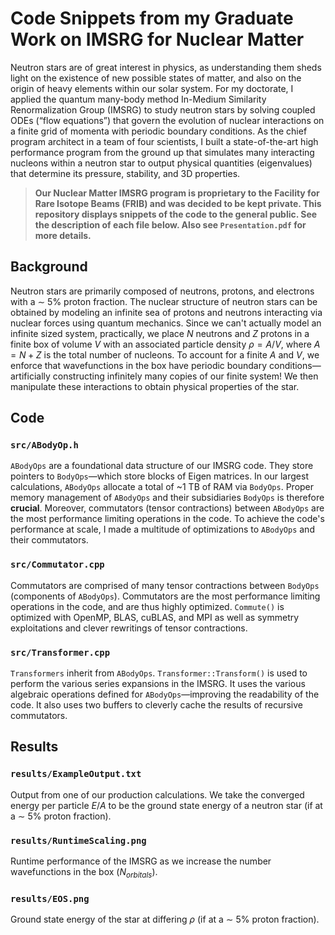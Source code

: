 # Code Snippets from my Graduate Work on IMSRG for Nuclear Matter
Neutron stars are of great interest in physics, as understanding them sheds light on the existence of new possible states of matter, and also on the origin of heavy elements within our solar system. For my doctorate, I applied the quantum many-body method In-Medium Similarity Renormalization Group (IMSRG) to study neutron stars by solving coupled ODEs (“flow equations”) that govern the evolution of nuclear interactions on a finite grid of momenta with periodic boundary conditions. As the chief program architect in a team of four scientists, I built a state-of-the-art high performance program from the ground up that simulates many interacting nucleons within a neutron star to output physical quantities (eigenvalues) that determine its pressure, stability, and 3D properties.

> **Our Nuclear Matter IMSRG program is proprietary to the Facility for Rare Isotope Beams (FRIB) and was decided to be kept private.
> This repository displays snippets of the code to the general public. See the description of each file below. 
> Also see `Presentation.pdf` for more details.**
## Background
Neutron stars are primarily composed of neutrons, protons, and electrons with a ∼ 5% proton fraction.
The nuclear structure of neutron stars can be obtained by modeling an infinite sea of protons and neutrons interacting via nuclear forces using quantum mechanics.
Since we can't actually model an infinite sized system, practically, we place $N$ neutrons and $Z$ protons in a finite 
box of volume $V$ with an associated particle density $\rho=A/V$, where $A=N+Z$ is the total number of nucleons. 
To account for a finite $A$ and $V$, we enforce that wavefunctions in the box have periodic boundary conditions&mdash;artificially 
constructing infinitely many copies of our finite system! We then manipulate these interactions to obtain physical properties of the star. 
## Code
### `src/ABodyOp.h`
`ABodyOps` are a foundational data structure of our IMSRG code. They store pointers to `BodyOps`&mdash;which store blocks of Eigen matrices.
In our largest calculations, `ABodyOps` allocate a total of ~1 TB of RAM via `BodyOps`. 
Proper memory management of `ABodyOps` and their subsidiaries `BodyOps` is therefore **crucial**. 
Moreover, commutators (tensor contractions) between `ABodyOps` are the most performance limiting operations in the code. 
To achieve the code's performance at scale, I made a multitude of optimizations to `ABodyOps` and their commutators.
### `src/Commutator.cpp`
Commutators are comprised of many tensor contractions between `BodyOps` (components of `ABodyOps`). 
Commutators are the most performance limiting operations in the code, and are thus highly optimized. 
`Commute()` is optimized with OpenMP, BLAS, cuBLAS, and MPI as well as symmetry exploitations and clever rewritings of tensor contractions.
### `src/Transformer.cpp`
`Transformers` inherit from `ABodyOps`. `Transformer::Transform()` is used to perform the various series 
expansions in the IMSRG. 
It uses the various algebraic operations defined for `ABodyOps`&mdash;improving the readability of the code. 
It also uses two buffers to cleverly cache the results of recursive commutators.
## Results
### `results/ExampleOutput.txt`
Output from one of our production calculations. We take the converged energy per particle $E/A$ to be the 
ground state energy of a neutron star (if at a ∼ 5% proton fraction).
### `results/RuntimeScaling.png`
Runtime performance of the IMSRG as we increase the number wavefunctions in the box ($N_{orbitals}$). 
### `results/EOS.png`
Ground state energy of the star at differing $\rho$ (if at a ∼ 5% proton fraction). 
